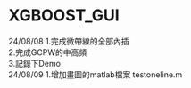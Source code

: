 # XGBOOST_GUI  
24/08/08 1.完成微帶線的全部內插  
         2.完成GCPW的中高頻  
         3.記錄下Demo  
24/08/09 1.增加畫圖的matlab檔案 testoneline.m  
